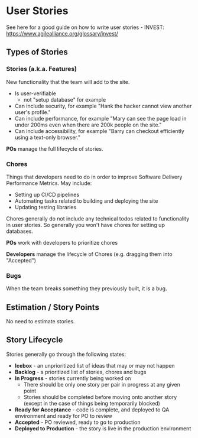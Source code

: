 # User Stories

See here for a good guide on how to write user stories - INVEST: https://www.agilealliance.org/glossary/invest/

## Types of Stories

### Stories (a.k.a. Features)

New functionality that the team will add to the site.

- Is user-verifiable
    - not "setup database" for example
- Can include security, for example "Hank the hacker cannot view another user's profile."
- Can include performance, for example "Mary can see the page load in under 200ms even when there are 200k people on the site."
- Can include accessibility, for example "Barry can checkout efficiently using a text-only browser."

**POs** manage the full lifecycle of stories.

### Chores

Things that developers need to do in order to improve Software Delivery Performance Metrics. May include:

- Setting up CI/CD pipelines
- Automating tasks related to building and deploying the site
- Updating testing libraries

Chores generally do not include any technical todos related to functionality in user stories. So generally you won't have chores for setting up databases.

**POs** work with developers to prioritize chores

**Developers** manage the lifecycle of Chores (e.g. dragging them into "Accepted")

### Bugs

When the team breaks something they previously built, it is a bug.

## Estimation / Story Points

No need to estimate stories.

## Story Lifecycle

Stories generally go through the following states:

- **Icebox** - an unprioritized list of ideas that may or may not happen
- **Backlog** - a prioritized list of stories, chores and bugs
- **In Progress** - stories currently being worked on
    - There should be only one story per pair in progress at any given point
    - Stories should be completed before moving onto another story (except in the case of things being temporarily blocked)
- **Ready for Acceptance** - code is complete, and deployed to QA environment and ready for PO to review
- **Accepted** - PO reviewed, ready to go to production
- **Deployed to Production** - the story is live in the production environment
